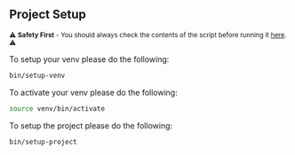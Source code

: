 ## Project Setup 

<sub> :warning: **Safety First** - You should always check the contents of the script before running it [here](bin/setup-project). :warning: </sub>

To setup your venv please do the following: 

```bash
bin/setup-venv
```

To activate your venv please do the following: 

```bash
source venv/bin/activate
```

To setup the project please do the following: 
```bash
bin/setup-project
```

